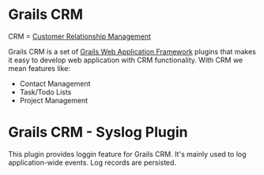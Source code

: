 # Grails CRM

CRM = [Customer Relationship Management](http://en.wikipedia.org/wiki/Customer_relationship_management)

Grails CRM is a set of [Grails Web Application Framework](http://www.grails.org/)
plugins that makes it easy to develop web application with CRM functionality.
With CRM we mean features like:

- Contact Management
- Task/Todo Lists
- Project Management

# Grails CRM - Syslog Plugin

This plugin provides loggin feature for Grails CRM. It's mainly used
to log application-wide events. Log records are persisted.
